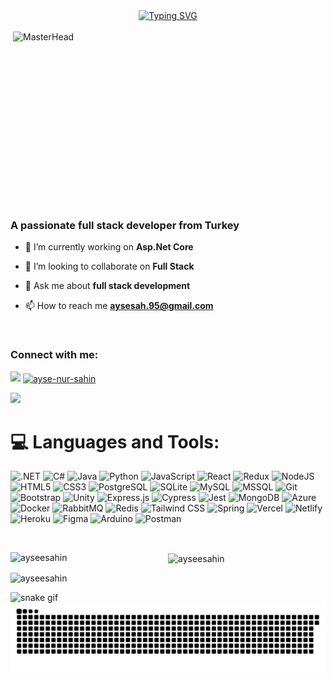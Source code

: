 <div align="center">
 <a href="https://github.com/ayseesahin"><img src="https://readme-typing-svg.demolab.com?font=Fira+Code&size=28&duration=4000&pause=500&center=true&vCenter=true&color=30C7FF&width=435&lines=Ay%C5%9Fe+Nur+%C5%9Eahin;Software+Developer+%F0%9F%92%BB;Welcome+To+My+Profile" alt="Typing SVG" /></a>
</div>
<br/>
 <img align="right" src="https://redblink.com/wp-content/uploads/2019/07/front-end-back-end-and-full-stack-web-development..gif" alt="MasterHead" width="500" height="300" align="right">
<h3 align="left">&nbsp; A passionate full stack developer from Turkey</h3>

- 🔭 I’m currently working on **Asp.Net Core**

- 👯 I’m looking to collaborate on **Full Stack**

- 💬 Ask me about **full stack development**

- 📫 How to reach me **aysesah.95@gmail.com**

<br/>
<h3 align="left">Connect with me:</h3>
<p align="left">
   <a href="https://github.com/404"><img src="https://user-images.githubusercontent.com/73097560/115834477-dbab4500-a447-11eb-908a-139a6edaec5c.gif"></a>
<a href="https://linkedin.com/in/ayse-nur-sahin" target="blank"><img align="center" src="https://raw.githubusercontent.com/rahuldkjain/github-profile-readme-generator/master/src/images/icons/Social/linked-in-alt.svg" alt="ayse-nur-sahin" height="30" width="40" /></a>
</p>
<a href="https://github.com/404"><img src="https://user-images.githubusercontent.com/73097560/115834477-dbab4500-a447-11eb-908a-139a6edaec5c.gif"></a>
<br/>

# 💻 Languages and Tools:
![.NET](https://img.shields.io/badge/.NET-5C2D91?style=for-the-badge&logo=.net&logoColor=white)
![C#](https://img.shields.io/badge/c%23%20-%23239120.svg?&style=for-the-badge&logo=c-sharp&logoColor=white)
![Java](https://img.shields.io/badge/java-%23ED8B00.svg?style=for-the-badge&logo=java&logoColor=white)
![Python](https://img.shields.io/badge/python-3670A0?style=for-the-badge&logo=python&logoColor=ffdd54)
![JavaScript](https://img.shields.io/badge/javascript-%23323330.svg?style=for-the-badge&logo=javascript&logoColor=%23F7DF1E)
![React](https://img.shields.io/badge/react-%2320232a.svg?style=for-the-badge&logo=react&logoColor=%2361DAFB)
![Redux](https://img.shields.io/badge/Redux-593D88?style=for-the-badge&logo=redux&logoColor=white)
![NodeJS](https://img.shields.io/badge/node.js-6DA55F?style=for-the-badge&logo=node.js&logoColor=white)
![HTML5](https://img.shields.io/badge/html5-%23E34F26.svg?style=for-the-badge&logo=html5&logoColor=white)
![CSS3](https://img.shields.io/badge/css3-%231572B6.svg?style=for-the-badge&logo=css3&logoColor=white)
![PostgreSQL](https://img.shields.io/badge/PostgreSQL-316192?style=for-the-badge&logo=postgresql&logoColor=white)
![SQLite](https://img.shields.io/badge/SQLite-07405E?style=for-the-badge&logo=sqlite&logoColor=white)
![MySQL](https://img.shields.io/badge/mysql-%2300f.svg?&style=for-the-badge&logo=mysql&logoColor=white)
![MSSQL](https://img.shields.io/badge/Microsoft%20SQL%20Server-white?style=for-the-badge&logo=microsoft-sql-server&logoColor=red)
![Git](https://img.shields.io/badge/git-%23F05033.svg?style=for-the-badge&logo=git&logoColor=white)
![Bootstrap](https://img.shields.io/badge/bootstrap-%23563D7C.svg?style=for-the-badge&logo=bootstrap&logoColor=white)
![Unity](https://img.shields.io/badge/Unity-100000?style=for-the-badge&logo=unity&logoColor=white)
![Express.js](https://img.shields.io/badge/express.js-%23404d59.svg?style=for-the-badge&logo=express&logoColor=%2361DAFB)
![Cypress](https://img.shields.io/badge/-cypress-%23E5E5E5?style=for-the-badge&logo=cypress&logoColor=058a5e)
![Jest](https://img.shields.io/badge/Jest-323330?style=for-the-badge&logo=Jest&logoColor=white)
![MongoDB](https://img.shields.io/badge/MongoDB-%234ea94b.svg?style=for-the-badge&logo=mongodb&logoColor=white)
![Azure](https://img.shields.io/badge/azure%20-%230072C6.svg?&style=for-the-badge&logo=azure-devops&logoColor=white)
![Docker](https://img.shields.io/badge/docker-%230db7ed.svg?style=for-the-badge&logo=docker&logoColor=white)
![RabbitMQ](https://img.shields.io/badge/rabbitmq-%23FF6600.svg?&style=for-the-badge&logo=rabbitmq&logoColor=white)
![Redis](https://img.shields.io/badge/redis-%23DD0031.svg?&style=for-the-badge&logo=redis&logoColor=white)
![Tailwind CSS](https://img.shields.io/badge/Tailwind_CSS-38B2AC?style=for-the-badge&logo=tailwind-css&logoColor=white)
![Spring](https://img.shields.io/badge/Spring-6DB33F?style=for-the-badge&logo=spring&logoColor=white)
![Vercel](https://img.shields.io/badge/vercel%20-%23000000.svg?&style=for-the-badge&logo=vercel&logoColor=white)
![Netlify](https://img.shields.io/badge/Netlify-00C7B7?style=for-the-badge&logo=netlify&logoColor=white)
![Heroku](https://img.shields.io/badge/Heroku-430098?style=for-the-badge&logo=heroku&logoColor=white)
![Figma](https://img.shields.io/badge/figma%20-%23F24E1E.svg?&style=for-the-badge&logo=figma&logoColor=white)
![Arduino](https://img.shields.io/badge/-Arduino-00979D?style=for-the-badge&logo=Arduino&logoColor=white)
![Postman](https://img.shields.io/badge/Postman-FF6C37?style=for-the-badge&logo=postman&logoColor=white)

</br>
<div align="center">
<p><img align="left" src="https://github-readme-stats.vercel.app/api/top-langs?username=ayseesahin&show_icons=true&locale=en&layout=compact" alt="ayseesahin" /></p>
<p><img align="center" src="https://github-readme-streak-stats.herokuapp.com/?user=ayseesahin&" alt="ayseesahin" /></p>
</div>
<p align="left"> <img src="https://komarev.com/ghpvc/?username=ayseesahin&label=Profile%20views&color=0e75b6&style=flat" alt="ayseesahin" /> </p>

![snake gif](https://github.com/ayseesahin/ayseesahin/blob/output/github-contribution-grid-snake.gif)
<picture>
  <source media="(prefers-color-scheme: dark)" srcset="https://raw.githubusercontent.com/ayseesahin/ayseesahin/output/github-contribution-grid-snake-dark.svg">
  <source media="(prefers-color-scheme: light)" srcset="https://raw.githubusercontent.com/ayseesahin/ayseesahin/output/github-contribution-grid-snake.svg">
  <img alt="github contribution grid snake animation" src="https://raw.githubusercontent.com/ayseesahin/ayseesahin/output/github-contribution-grid-snake.svg">
</picture>


